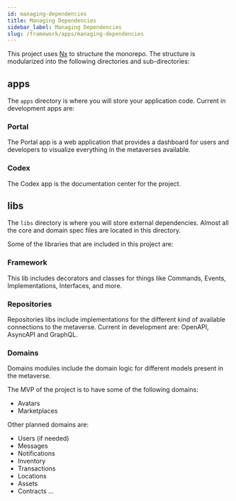 ```yaml
---
id: managing-dependencies
title: Managing Dependencies
sidebar_label: Managing Dependencies
slug: /framework/apps/managing-dependencies
---
```


This project uses [Nx](https://www.nx.dev/) to structure the monorepo. The structure is modularized into the following directories and sub-directories:

## apps

The `apps` directory is where you will store your application code. Current in development apps are: 

### Portal

The Portal app is a web application that provides a dashboard for users and developers to visualize everything in the metaverses available.

### Codex

The Codex app is the documentation center for the project. 

## libs

The `libs` directory is where you will store external dependencies. Almost all the core and domain spec files are located in this directory. 

Some of the libraries that are included in this project are:

### Framework

This lib includes decorators and classes for things like Commands, Events, Implementations, Interfaces, and more.

### Repositories

Repositories libs include implementations for the different kind of available connections to the metaverse.
Current in development are: OpenAPI, AsyncAPI and GraphQL.

### Domains

Domains modules include the domain logic for different models present in the metaverse.

The MVP of the project is to have some of the following domains:

- Avatars
- Marketplaces

Other planned domains are:

- Users (if needed)
- Messages
- Notifications
- Inventory
- Transactions
- Locations
- Assets
- Contracts
...

